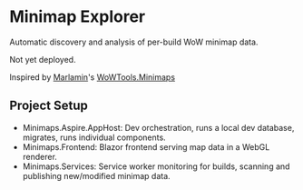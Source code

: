 # Minimap Explorer

Automatic discovery and analysis of per-build WoW minimap data.

Not yet deployed.

Inspired by [Marlamin](https://github.com/Marlamin)'s [WoWTools.Minimaps](https://github.com/Marlamin/WoWTools.Minimaps)

## Project Setup

- Minimaps.Aspire.AppHost: Dev orchestration, runs a local dev database, migrates, runs individual components.
- Minimaps.Frontend: Blazor frontend serving map data in a WebGL renderer.
- Minimaps.Services: Service worker monitoring for builds, scanning and publishing new/modified minimap data.
